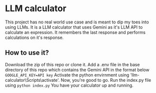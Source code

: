 # LLM calculator
This project has no real world use case and is meant to dip my toes into using LLMs.
It is a LLM calculator that uses Gemini as it's LLM API to calculate an expression. It remembers the last response and performs calculations on it's response.

## How to use it?

Download the zip of this repo or clone it. Add a .env file in the base directory of this repo which contains the Gemini API in the format below 
```GOOGLE_API_KEY=API key```
Activate the python envirnment using 'llm-calculator\Scripts\activate'.
Now, you're good to go. Run the index.py file using  ```python index.py``` You have your calculator up and running.
